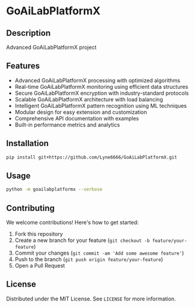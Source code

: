 # GoAiLabPlatformX

## Description

Advanced GoAiLabPlatformX project

## Features

- Advanced GoAiLabPlatformX processing with optimized algorithms
- Real-time GoAiLabPlatformX monitoring using efficient data structures
- Secure GoAiLabPlatformX encryption with industry-standard protocols
- Scalable GoAiLabPlatformX architecture with load balancing
- Intelligent GoAiLabPlatformX pattern recognition using ML techniques
- Modular design for easy extension and customization
- Comprehensive API documentation with examples
- Built-in performance metrics and analytics
## Installation

```bash
pip install git+https://github.com/Lyne6666/GoAiLabPlatformX.git
```

## Usage

```bash
python -m goailabplatformx --verbose
```

## Contributing

We welcome contributions! Here's how to get started:

1. Fork this repository
2. Create a new branch for your feature (`git checkout -b feature/your-feature`)
3. Commit your changes (`git commit -am 'Add some awesome feature'`)
4. Push to the branch (`git push origin feature/your-feature`)
5. Open a Pull Request

## License

Distributed under the MIT License. See `LICENSE` for more information.
